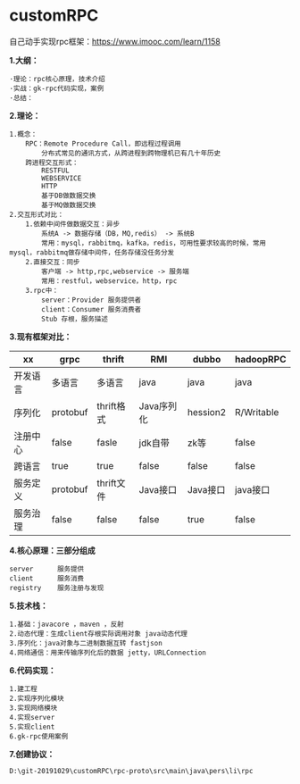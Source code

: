 # customRPC
自己动手实现rpc框架：https://www.imooc.com/learn/1158

**1.大纲：**
    
    ·理论：rpc核心原理，技术介绍
    ·实战：gk-rpc代码实现，案例
    ·总结：
    
**2.理论：**
    
    1.概念：
        RPC：Remote Procedure Call，即远程过程调用
            分布式常见的通讯方式，从跨进程到跨物理机已有几十年历史
        跨进程交互形式：
            RESTFUL
            WEBSERVICE
            HTTP
            基于DB做数据交换
            基于MQ做数据交换
    2.交互形式对比：
        1.依赖中间件做数据交互：异步
            系统A -> 数据存储（DB，MQ,redis） -> 系统B
            常用：mysql，rabbitmq，kafka，redis，可用性要求较高的时候，常用mysql，rabbitmq做存储中间件，任务存储没任务分发
        2.直接交互：同步
            客户端 -> http,rpc,webservice -> 服务端
            常用：restful，webservice，http，rpc
        3.rpc中：
            server：Provider 服务提供者
            client：Consumer 服务消费者
            Stub 存根，服务描述
            
**3.现有框架对比：**

 |xx      |grpc     |thrift     |RMI        |dubbo      |hadoopRPC|
 |----    |----     |----       |----       |----       |----|
 |开发语言|多语言   |多语言     |java       |java       |java|
 |序列化  |protobuf |thrift格式 |Java序列化 |hession2   |R/Writable|
 |注册中心|false    |fasle      |jdk自带    |zk等       |false|
 |跨语言  |true     |true       |false      |false      |false|
 |服务定义|protobuf |thrift文件 |Java接口   |Java接口   |java接口|
 |服务治理|false    |false      |false      |true       |false|
        
**4.核心原理：三部分组成**
    
    server      服务提供
    client      服务消费
    registry    服务注册与发现
    
**5.技术栈：**
    
    1.基础：javacore ，maven ，反射
    2.动态代理：生成client存根实际调用对象 java动态代理
    3.序列化：java对象与二进制数据互转 fastjson
    4.网络通信：用来传输序列化后的数据 jetty，URLConnection

**6.代码实现：**
    
    1.建工程
    2.实现序列化模块
    3.实现网络模块
    4.实现server
    5.实现client
    6.gk-rpc使用案例

**7.创建协议：**
    
    D:\git-20191029\customRPC\rpc-proto\src\main\java\pers\li\rpc
    
    
    
    
    
    
    
    
    
    
    
    
    
    
    
    
    
    
    
    
    
    
    
    
    
    
    
    
    
    
    
    
    
    
